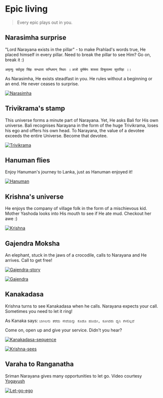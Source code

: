# Epic living

> Every epic plays out in you.

## Narasimha surprise

"Lord Narayana exists in the pillar" - to make Prahlad's words true,
He placed himself in every pillar.
Need to break the pillar to see Him? Go on, break it :)

`अमृत्युः सर्वदृक् सिंहः सन्धाता सन्धिमान् स्थिरः ।`
`अजो दुर्मर्षणः शास्ता विश्रुतात्मा सुरारिहा ।।`

As Narasimha, He exists steadfast in you.
He rules without a beginning or an end. He never ceases to surprise.

[![Narasimha](https://img.youtube.com/vi/PjPWgdPdieo/0.jpg)](https://www.youtube.com/watch?v=PjPWgdPdieo)

## Trivikrama's stamp

This universe forms a minute part of Narayana.
Yet, He asks Bali for His own universe.
Bali recognises Narayana in the form of the huge Trivikrama,
loses his ego and offers his own head.
To Narayana, the value of a devotee exceeds the entire Universe. Become that devotee.

[![Trivikrama](https://img.youtube.com/vi/6JlNsfA-2pY/0.jpg)](https://www.youtube.com/watch?v=6JlNsfA-2pY)

## Hanuman flies

Enjoy Hanuman's journey to Lanka, just as Hanuman enjoyed it!

[![Hanuman](https://img.youtube.com/vi/mtkjpxaJOhI/0.jpg)](https://www.youtube.com/watch?v=mtkjpxaJOhI)

## Krishna's universe

He enjoys the company of village folk in the form of a mischievous kid.
Mother Yashoda looks into His mouth to see if He ate mud.
Checkout her awe :)

[![Krishna](https://img.youtube.com/vi/UZ7MBGPtXBg/0.jpg)](https://www.youtube.com/watch?v=UZ7MBGPtXBg)

## Gajendra Moksha

An elephant, stuck in the jaws of a crocodile, calls to Narayana and He arrives.
Call to get free!

[![Gajendra-story](https://img.youtube.com/vi/X7rOZ1SaFoI/0.jpg)](https://www.youtube.com/watch?v=X7rOZ1SaFoI)

[![Gajendra](https://img.youtube.com/vi/1KqJu-tth_c/0.jpg)](https://www.youtube.com/watch?v=1KqJu-tth_c)

## Kanakadasa

Krishna turns to see Kanakadasa when he calls. Narayana expects your call.
Sometimes you need to let it ring!

As Kanaka says:
`ಬಾಗಿಲನು ತೆರೆದು ಸೇವೆಯನ್ನು ಕೊಡೊ ಹರಿಯೇ, ಕೂಗಿದರು ಧ್ವನಿ ಕೆಳಲಿಲ್ಲವೆ`

Come on, open up and give your service. Didn't you hear?

[![Kanakadasa-sequence](https://img.youtube.com/vi/ItrnnqIhhGI/0.jpg)](https://www.youtube.com/watch?v=ItrnnqIhhGI)

[![Krishna-sees](https://img.youtube.com/vi/Cs57pRloChs/0.jpg)](https://www.youtube.com/watch?v=Cs57pRloChs)

## Varaha to Ranganatha

Sriman Narayana gives many opportunities to let go. Video courtesy [Yogayush](https://www.instagram.com/yogaayush/)

[![Let-go-ego](https://img.youtube.com/vi/LN_bylRMHGM/0.jpg)](https://www.youtube.com/watch?v=LN_bylRMHGM)
